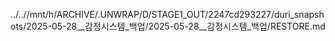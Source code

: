 ../..//mnt/h/ARCHIVE/.UNWRAP/D/STAGE1_OUT/2247cd293227/duri_snapshots/2025-05-28__감정시스템_백업/2025-05-28__감정시스템_백업/RESTORE.md